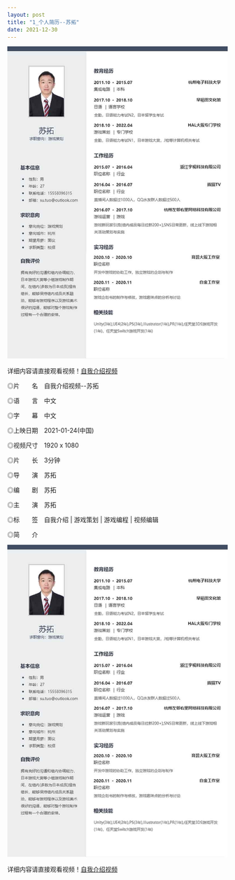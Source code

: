 ```yaml
---
layout: post
title: "1_个人简历--苏拓"
date: 2021-12-30
---
```

![Image text](https://github.com/SotakuStudio/SotakuStudio.github.io/blob/main/chnblog/image/chnresume.jpg?raw=true)

详细内容请直接观看视频！[自我介绍视频](https://1drv.ms/v/s!Aj9fktzHJKNciN02BrABSgitCyzcvw?e=68vd63)

◎片　　名　自我介绍视频--苏拓

◎语　　言　中文

◎字　　幕　中文

◎上映日期　2021-01-24(中国)

◎视频尺寸　1920 x 1080

◎片　　长　3分钟

◎导　　演　苏拓

◎编　　剧　苏拓

◎主　　演　苏拓

◎标　　签　自我介绍 | 游戏策划 | 游戏编程 | 视频编辑

◎简　　介

![Image text](https://github.com/SotakuStudio/SotakuStudio.github.io/blob/main/chnblog/image/chnresume.jpg?raw=true)

详细内容请直接观看视频！[自我介绍视频](https://1drv.ms/v/s!Aj9fktzHJKNciN02BrABSgitCyzcvw?e=68vd63)
